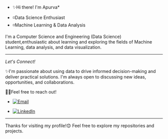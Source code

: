 * ✨Hi there! I'm Apurva*
- ◽️Data Science Enthusiast
- ◽️Machine Learning & Data Analysis

I'm a Computer Science and Engineering (Data Science) student,enthusiastic about learning and exploring the fields of Machine Learning, data analysis, and data visualization.
___

*Let's Connect!*

✨I'm passionate about using data to drive informed decision-making and deliver practical solutions. I'm always open to discussing new ideas, opportunities, and collaborations. 

🚀💌Feel free to reach out!

- [![Email](https://img.shields.io/badge/Email-FF6F00?logo=gmail&style=flat-square&logoColor=white)](mailto:your.bireapurva@gmail.com)

- [![LinkedIn](https://img.shields.io/badge/LinkedIn-blue?logo=linkedin&style=flat-square)](https://www.linkedin.com/in/apurvabire19)

---
Thanks for visiting my profile!😊
Feel free to explore my repositories and projects.


